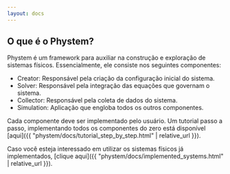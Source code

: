 ```yaml
---
layout: docs
---
```


## O que é o Phystem?
Phystem é um framework para auxiliar na construção e exploração de sistemas físicos. Essencialmente, ele consiste nos seguintes componentes:

- Creator: Responsável pela criação da configuração inicial do sistema.
- Solver: Responsável pela integração das equações que governam o sistema.
- Collector: Responsável pela coleta de dados do sistema.
- Simulation: Aplicação que engloba todos os outros componentes.

Cada componente deve ser implementado pelo usuário. Um tutorial passo a passo, implementando todos
os componentes do zero está disponível [aqui]({{ "phystem/docs/tutorial_step_by_step.html" | relative_url }}).

Caso você esteja interessado em utilizar os sistemas físicos já implementados, [clique aqui]({{ "phystem/docs/implemented_systems.html" | relative_url }}).

